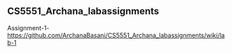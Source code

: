 ## CS5551_Archana_labassignments

Assignment-1-https://github.com/ArchanaBasani/CS5551_Archana_labassignments/wiki/lab-1

